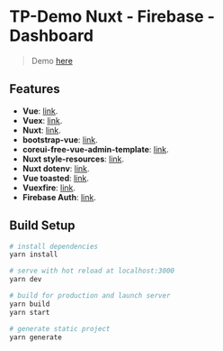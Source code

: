 # TP-Demo Nuxt - Firebase - Dashboard

> Demo [here](https://tp-demo-nuxt-firebase.netlify.com)

## Features

- **Vue**: [link](https://vuejs.org/).
- **Vuex**: [link](https://vuex.vuejs.org/).
- **Nuxt**: [link](https://nuxtjs.org/).
- **bootstrap-vue**: [link](https://bootstrap-vue.js.org/docs/).
- **coreui-free-vue-admin-template**: [link](https://github.com/coreui/coreui-free-vue-admin-template).
- **Nuxt style-resources**: [link](https://github.com/nuxt-community/style-resources-module).
- **Nuxt dotenv**: [link](https://github.com/nuxt-community/dotenv-module).
- **Vue toasted**: [link](https://github.com/shakee93/vue-toasted).
- **Vuexfire**: [link](https://vuefire.vuejs.org/).
- **Firebase Auth**: [link](https://www.davidroyer.me/blog/nuxtjs-firebase-auth/).

## Build Setup

``` bash
# install dependencies
yarn install

# serve with hot reload at localhost:3000
yarn dev

# build for production and launch server
yarn build
yarn start

# generate static project
yarn generate
```
